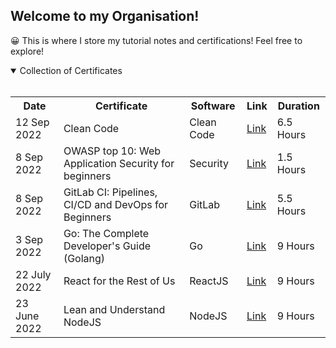 ## Welcome to my Organisation!

😀 This is where I store my tutorial notes and certifications! Feel free to explore! 

<details open>
  <summary align:"center">Collection of Certificates</summary>
  <br>
  <table>
    <tr>  
      <th>Date</th>
      <th>Certificate</th>
      <th>Software</th>
      <th>Link</th>
      <th>Duration</th>
    </tr>
    <tr>
      <td>12 Sep 2022</td>
      <td>Clean Code</td>
      <td>Clean Code</td>
      <td><a href="https://www.udemy.com/certificate/UC-824a229c-e5b9-4693-8bf5-f164c03fc096/" target="_blank">Link</a></td>
      <td>6.5 Hours</td>
    </tr>
    <tr>
      <td>8 Sep 2022</td>
      <td>OWASP top 10: Web Application Security for beginners</td>
      <td>Security</td>
      <td><a href="https://www.udemy.com/certificate/UC-9ee9f834-9128-47d4-8b27-8eb4c0036752/" target="_blank">Link</a></td>
      <td>1.5 Hours</td>
    </tr>
    <tr>
      <td>8 Sep 2022</td>
      <td>GitLab CI: Pipelines, CI/CD and DevOps for Beginners</td>
      <td>GitLab</td>
      <td><a href="https://www.udemy.com/certificate/UC-1184909b-b4b6-4123-9349-d78d05ee7f13/" target="_blank">Link</a></td>
      <td>5.5 Hours</td>
    </tr>
    <tr>
      <td>3 Sep 2022</td>
      <td>Go: The Complete Developer's Guide (Golang)</td>
      <td>Go</td>
      <td><a href="https://www.udemy.com/certificate/UC-2367ab93-2780-4661-bd0e-8429453ce048/" target="_blank">Link</a></td>
      <td>9 Hours</td>
    </tr>
    <tr>
      <td>22 July 2022</td>
      <td>React for the Rest of Us</td>
      <td>ReactJS</td>
      <td><a href="https://www.udemy.com/certificate/UC-3681dcd0-a14b-47a1-90f5-1ddfbe4a8a7c/" target="_blank">Link</a></td>
      <td>9 Hours</td>
    </tr>
    <tr>
      <td>23 June 2022</td>
      <td>Lean and Understand NodeJS</td>
      <td>NodeJS</td>
      <td><a href="https://www.udemy.com/certificate/UC-e1f99207-2779-4327-8910-e4dc8648b6d3/" target="_blank">Link</a></td>
      <td>9 Hours</td>
    </tr>
  </table>
</details>
